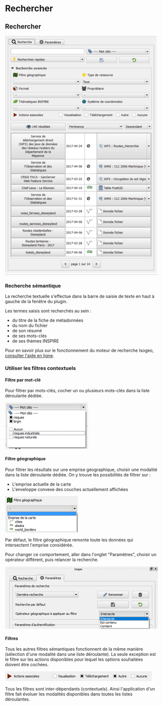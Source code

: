 # Rechercher

## Rechercher

![](https://raw.githubusercontent.com/isogeo/isogeo-plugin-qgis/master/img/ui_tabs_main_search_empty_fr.png "Interface avec recherche vide")

### Recherche sémantique

La recherche textuelle s'effectue dans la barre de saisie de texte en haut à gauche de la fenêtre du plugin. 

Les termes saisis sont recherchés au sein : 
- du titre de la fiche de métadonnées
- du nom du fichier
- de son résumé
- de ses mots-clés
- de ses thèmes INSPIRE

Pour en savoir plus sur le fonctionnement du moteur de recherche Isogeo, [consulter l'aide en ligne](http://help.isogeo.com/fr/features/inventory/search.html).

### Utiliser les filtres contextuels

#### Filtre par mot-clé

Pour filtrer par mots-clés, cocher un ou plusieurs mots-clés dans la liste déroulante dédiée.

![](https://raw.githubusercontent.com/isogeo/isogeo-plugin-qgis/master/img/search_options_keywords_fr.png "Filtre par mot-clé")

#### Filtre géographique

Pour filtrer les résultats sur une emprise géographique, choisir une modalité dans la liste déroulante dédiée. 
On y trouve les possibilités de filtrer sur : 

- L'emprise actuelle de la carte
- L'enveloppe convexe des couches actuellement affichées

![](https://raw.githubusercontent.com/isogeo/isogeo-plugin-qgis/master/img/search_options_geographic_fr.png "Filtre à partir de la carte ou d'une couche active")

Par défaut, le filtre géographique remonte toute les données qui intersectent l'emprise considérée. 

Pour changer ce comportement, aller dans l'onglet "Paramètres", choisir un opérateur différent, puis relancer la recherche.

![](https://raw.githubusercontent.com/isogeo/isogeo-plugin-qgis/master/img/settings_geographic_fr.png "Paramétrer l'opérateur géométrique pour la recherche géographique")

#### Filtres 

Tous les autres filtres sémantiques fonctionnent de la même manière (sélection d'une modalité dans une liste déroulante). La seule exception est le filtre sur les actions disponibles pour lequel les options souhaitées doivent être cochées.

![](https://raw.githubusercontent.com/isogeo/isogeo-plugin-qgis/master/img/search_options_actions_fr.png "Filtre sur les actions associées")

Tous les filtres sont inter-dépendants (contextuels). Ainsi l'application d'un filtre fait évoluer les modalités disponibles dans toutes les listes déroulantes.
